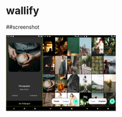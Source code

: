 # wallify
##screenshot
<div style="display: flex;  flex-wrap: wrap;">
  <img src="Screenshot_1696503183.png" alt="Screenshot 1" style="width: 20%;">
  <img src="Screenshot_1696503124.png" alt="Screenshot 2" style="width: 20%;">
   <img src="Screenshot_1696503138.png" alt="Screenshot 3" style="width: 20%;">
  </div>